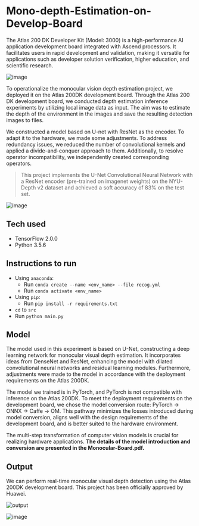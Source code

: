 # Mono-depth-Estimation-on-Develop-Board

The Atlas 200 DK Developer Kit (Model: 3000) is a high-performance AI application development board integrated with Ascend processors. It facilitates users in rapid development and validation, making it versatile for applications such as developer solution verification, higher education, and scientific research.

![image](https://github.com/kaamava/Mono-depth-Estimation-on-Develop-Board/assets/106901273/dbcaddc0-a9c6-416c-8bbc-becfe4eb951b)

To operationalize the monocular vision depth estimation project, we deployed it on the Atlas 200DK development board. Through the Atlas 200 DK development board, we conducted depth estimation inference experiments by utilizing local image data as input. The aim was to estimate the depth of the environment in the images and save the resulting detection images to files.

We constructed a model based on U-net with ResNet as the encoder. To adapt it to the hardware, we made some adjustments. To address redundancy issues, we reduced the number of convolutional kernels and applied a divide-and-conquer approach to them. Additionally, to resolve operator incompatibility, we independently created corresponding operators.
> This project implements the U-Net Convolutional Neural Network with a ResNet encoder (pre-trained on imagenet weights) on the NYU-Depth v2 dataset and achieved a soft accuracy of 83% on the test set.

![image](https://github.com/kaamava/Mono-depth-Estimation-on-Develop-Board/assets/106901273/33f39141-21e7-47ca-8ffa-5432fefa03a2)

## Tech used
- TensorFlow 2.0.0
- Python 3.5.6

## Instructions to run
- Using `anaconda`:
  - Run `conda create --name <env_name> --file recog.yml`
  - Run `conda activate <env_name>`
- Using `pip`:
  - Run `pip install -r requirements.txt`
- `cd` to `src`
- Run `python main.py`

## Model

The model used in this experiment is based on U-Net, constructing a deep learning network for monocular visual depth estimation. It incorporates ideas from DenseNet and ResNet, enhancing the model with dilated convolutional neural networks and residual learning modules. Furthermore, adjustments were made to the model in accordance with the deployment requirements on the Atlas 200DK.


The model we trained is in PyTorch, and PyTorch is not compatible with inference on the Atlas 200DK. To meet the deployment requirements on the development board, we chose the model conversion route: PyTorch → ONNX → Caffe → OM. This pathway minimizes the losses introduced during model conversion, aligns well with the design requirements of the development board, and is better suited to the hardware environment.

The multi-step transformation of computer vision models is crucial for realizing hardware applications.
**The details of the model introduction and conversion are presented in the Monocular-Board.pdf.**

## Output
We can perform real-time monocular visual depth detection using the Atlas 200DK development board. This project has been officially approved by Huawei.

![output](https://github.com/kaamava/Mono-depth-Estimation-on-Develop-Board/assets/106901273/8c694b6d-8317-494a-bdfa-05997e062e01)

![image](https://github.com/kaamava/Mono-depth-Estimation-on-Develop-Board/assets/106901273/bebe6fb4-0edd-4def-a438-0aa94a2a6c9f)



